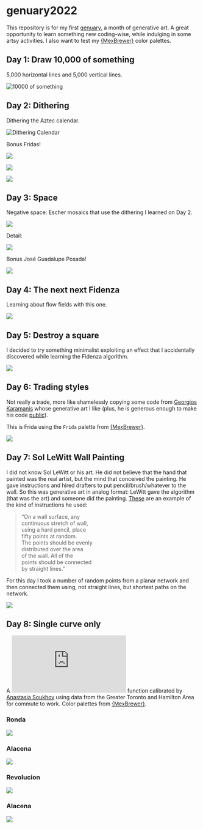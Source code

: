 
<!-- README.md is generated from README.Rmd. Please edit that file -->

# genuary2022

<!-- badges: start -->
<!-- badges: end -->

This repository is for my first [genuary](https://genuary.art/), a month
of generative art. A great opportunity to learn something new
coding-wise, while indulging in some artsy activities. I also want to
test my [{MexBrewer}](https://paezha.github.io/MexBrewer/) color
palettes.

## Day 1: Draw 10,000 of something

5,000 horizontal lines and 5,000 vertical lines.

![10000 of
something](01-10000-of-something/README_files/figure-gfm/10000-of-something-alacena-1.png)

## Day 2: Dithering

Dithering the Aztec calendar.

![Dithering
Calendar](02-dithering/README_files/figure-gfm/dithering-concha-1.png)

Bonus Fridas!

![](02-dithering/README_files/figure-gfm/dithering-frida-aurora-1.png)

![](02-dithering/README_files/figure-gfm/dithering-frida-concha-1.png)

![](02-dithering/README_files/figure-gfm/dithering-frida-frida-1.png)

## Day 3: Space

Negative space: Escher mosaics that use the dithering I learned on Day
2.

![](03-space/README_files/figure-gfm/space-escher-revolucion-1.png)

Detail:

![](03-space/README_files/figure-gfm/space-escher-revolucion-detail-1.png)

Bonus José Guadalupe Posada!

![](03-space/README_files/figure-gfm/space-posada-tierra-1.png)

## Day 4: The next next Fidenza

Learning about flow fields with this one.

![](04-fidenza/README_files/figure-gfm/paths-ex4-revolucion-1.png)

## Day 5: Destroy a square

I decided to try something minimalist exploiting an effect that I
accidentally discovered while learning the Fidenza algorithm.

![](05-break-a-square/README_files/figure-gfm/break-square-atentado-1.png)

## Day 6: Trading styles

Not really a trade, more like shamelessly copying some code from
[Georgios
Karamanis](https://github.com/gkaramanis/aRtist/tree/main/genuary) whose
generative art I like (plus, he is generous enough to make his code
[public](https://github.com/gkaramanis/aRtist/tree/main/genuary/2021/2021-3)).

This is Frida using the `Frida` palette from
[{MexBrewer}](https://paezha.github.io/MexBrewer/).

![](06-trade-styles/frida-frida.png)

## Day 7: Sol LeWitt Wall Painting

I did not know Sol LeWitt or his art. He did not believe that the hand
that painted was the real artist, but the mind that conceived the
painting. He gave instructions and hired drafters to put
pencil/brush/whatever to the wall. So this was generative art in analog
format: LeWitt gave the algorithm (that was the art) and someone did the
painting.
[These](https://observer.com/2012/10/here-are-the-instructions-for-sol-lewitts-1971-wall-drawing-for-the-school-of-the-mfa-boston/)
are an example of the kind of instructions he used:

> “On a wall surface, any  
> continuous stretch of wall,  
> using a hard pencil, place  
> fifty points at random.  
> The points should be evenly  
> distributed over the area  
> of the wall. All of the  
> points should be connected  
> by straight lines.”

For this day I took a number of random points from a planar network and
then connected them using, not straight lines, but shortest paths on the
network.

![](07-sol-lewitt-wall-drawing/slw_animation.gif)

## Day 8: Single curve only

A ![\\Gamma](https://latex.codecogs.com/png.latex?%5CGamma "\Gamma")
function calibrated by [Anastasia
Soukhov](https://soukhova.github.io/AccessPack/) using data from the
Greater Toronto and Hamilton Area for commute to work. Color palettes
from [{MexBrewer}](https://paezha.github.io/MexBrewer/).

### Ronda

![](08-single-curve-only/single-curve-ronda.png)

### Alacena

![](08-single-curve-only/single-curve-alacena.png)

### Revolucion

![](08-single-curve-only/single-curve-revolucion.png)

### Alacena

![](08-single-curve-only/single-curve-atentado.png)
